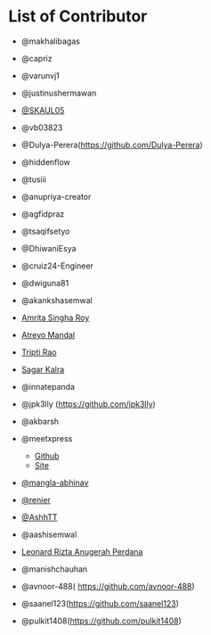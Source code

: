 ﻿# List of Contributor

- @makhalibagas
- @capriz
- @varunvj1
- @justinushermawan
- [@SKAUL05](https://github.com/SKAUL05)
- @vb03823
- @Dulya-Perera(https://github.com/Dulya-Perera)
- @hiddenflow
- @tusiii
- @anupriya-creator
- @agfidpraz
- @tsaqifsetyo
- @DhiwaniEsya
- @cruiz24-Engineer
- @dwiguna81
- @akankshasemwal
- [Amrita Singha Roy](https://github.com/uzumakinaruto96)
- [Atreyo Mandal](https://github.com/Atreyo69)
- [Tripti Rao](https://github.com/Tripti19-Rao)
- [Sagar Kalra](https://github.com/kalrasagar)
- @innatepanda
- @jpk3lly (https://github.com/jpk3lly)
- @akbarsh
- @meetxpress 
    - [Github](https://github.com/meetxpress)
    - [Site](http://meetpatel.live)
- [@mangla-abhinav](https://github.com/mangla-abhinav)  
- [@renier](https://github.com/throwexceptions)  
- [@AshhTT](https://github.com/AshhTT)

- @aashisemwal
- [Leonard Rizta Anugerah Perdana](https://github.com/leonardrizta)
- @manishchauhan
- @avnoor-488( https://github.com/avnoor-488)
- @saanel123(https://github.com/saanel123)
- @pulkit1408(https://github.com/pulkit1408)
